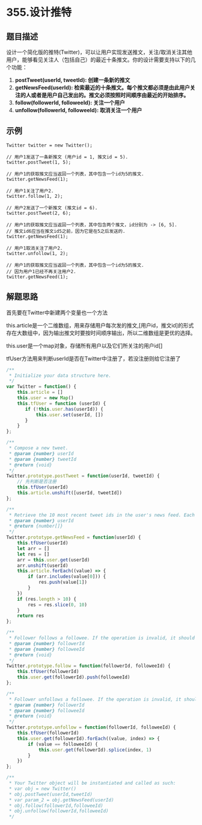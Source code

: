 # 355.设计推特

## 题目描述

设计一个简化版的推特(Twitter)，可以让用户实现发送推文，关注/取消关注其他用户，能够看见关注人（包括自己）的最近十条推文。你的设计需要支持以下的几个功能：

1. **postTweet(userId, tweetId): 创建一条新的推文**
2. **getNewsFeed(userId): 检索最近的十条推文。每个推文都必须是由此用户关注的人或者是用户自己发出的。推文必须按照时间顺序由最近的开始排序。**
3. **follow(followerId, followeeId): 关注一个用户**
4. **unfollow(followerId, followeeId): 取消关注一个用户**

## 示例

```javacript
Twitter twitter = new Twitter();

// 用户1发送了一条新推文 (用户id = 1, 推文id = 5).
twitter.postTweet(1, 5);

// 用户1的获取推文应当返回一个列表，其中包含一个id为5的推文.
twitter.getNewsFeed(1);

// 用户1关注了用户2.
twitter.follow(1, 2);

// 用户2发送了一个新推文 (推文id = 6).
twitter.postTweet(2, 6);

// 用户1的获取推文应当返回一个列表，其中包含两个推文，id分别为 -> [6, 5].
// 推文id6应当在推文id5之前，因为它是在5之后发送的.
twitter.getNewsFeed(1);

// 用户1取消关注了用户2.
twitter.unfollow(1, 2);

// 用户1的获取推文应当返回一个列表，其中包含一个id为5的推文.
// 因为用户1已经不再关注用户2.
twitter.getNewsFeed(1);
```

## 解题思路

首先要在Twitter中新建两个变量也一个方法

this.article是一个二维数组，用来存储用户每次发的推文,[用户id，推文id]的形式存在大数组中，因为输出推文时要按时间顺序输出，所以二维数组是更优的选择。

this.user是一个map对象，存储所有用户以及它们所关注的用户id[]

tfUser方法用来判断userId是否在Twitter中注册了，若没注册则给它注册了

```javascript
/**
 * Initialize your data structure here.
 */
var Twitter = function() {
    this.article = []
    this.user = new Map()
    this.tfUser = function (userId) {
       if (!this.user.has(userId)) {
           this.user.set(userId, [])
       }    
    }
};

/**
 * Compose a new tweet. 
 * @param {number} userId 
 * @param {number} tweetId
 * @return {void}
 */
Twitter.prototype.postTweet = function(userId, tweetId) {
    // 先判断是否注册
    this.tfUser(userId)
    this.article.unshift([userId, tweetId])
};

/**
 * Retrieve the 10 most recent tweet ids in the user's news feed. Each item in the news feed must be posted by users who the user followed or by the user herself. Tweets must be ordered from most recent to least recent. 
 * @param {number} userId
 * @return {number[]}
 */
Twitter.prototype.getNewsFeed = function(userId) {
    this.tfUser(userId)
    let arr = []
    let res = []
    arr = this.user.get(userId)
    arr.unshift(userId)
    this.article.forEach((value) => {
        if (arr.includes(value[0])) {
            res.push(value[1])
        }
    })
    if (res.length > 10) {
        res = res.slice(0, 10)
    }
    return res
};

/**
 * Follower follows a followee. If the operation is invalid, it should be a no-op. 
 * @param {number} followerId 
 * @param {number} followeeId
 * @return {void}
 */
Twitter.prototype.follow = function(followerId, followeeId) {
    this.tfUser(followerId)
    this.user.get(followerId).push(followeeId)
};

/**
 * Follower unfollows a followee. If the operation is invalid, it should be a no-op. 
 * @param {number} followerId 
 * @param {number} followeeId
 * @return {void}
 */
Twitter.prototype.unfollow = function(followerId, followeeId) {
    this.tfUser(followerId)
    this.user.get(followerId).forEach((value, index) => {
        if (value == followeeId) {
            this.user.get(followerId).splice(index, 1)
        }
    })
};

/**
 * Your Twitter object will be instantiated and called as such:
 * var obj = new Twitter()
 * obj.postTweet(userId,tweetId)
 * var param_2 = obj.getNewsFeed(userId)
 * obj.follow(followerId,followeeId)
 * obj.unfollow(followerId,followeeId)
 */
```

